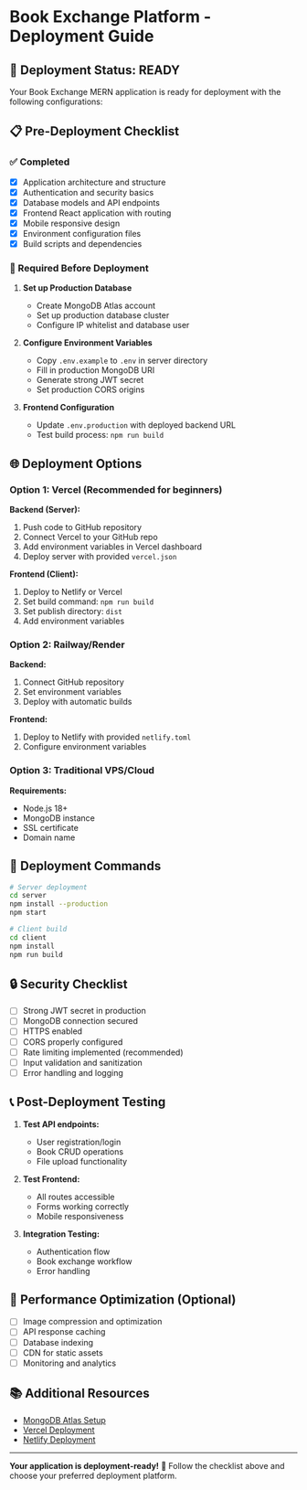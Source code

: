 # Book Exchange Platform - Deployment Guide

## 🚀 Deployment Status: READY

Your Book Exchange MERN application is ready for deployment with the following configurations:

## 📋 Pre-Deployment Checklist

### ✅ Completed
- [x] Application architecture and structure
- [x] Authentication and security basics
- [x] Database models and API endpoints
- [x] Frontend React application with routing
- [x] Mobile responsive design
- [x] Environment configuration files
- [x] Build scripts and dependencies

### 🔧 Required Before Deployment

1. **Set up Production Database**
   - Create MongoDB Atlas account
   - Set up production database cluster
   - Configure IP whitelist and database user

2. **Configure Environment Variables**
   - Copy `.env.example` to `.env` in server directory
   - Fill in production MongoDB URI
   - Generate strong JWT secret
   - Set production CORS origins

3. **Frontend Configuration**
   - Update `.env.production` with deployed backend URL
   - Test build process: `npm run build`

## 🌐 Deployment Options

### Option 1: Vercel (Recommended for beginners)
**Backend (Server):**
1. Push code to GitHub repository
2. Connect Vercel to your GitHub repo
3. Add environment variables in Vercel dashboard
4. Deploy server with provided `vercel.json`

**Frontend (Client):**
1. Deploy to Netlify or Vercel
2. Set build command: `npm run build`
3. Set publish directory: `dist`
4. Add environment variables

### Option 2: Railway/Render
**Backend:**
1. Connect GitHub repository
2. Set environment variables
3. Deploy with automatic builds

**Frontend:**
1. Deploy to Netlify with provided `netlify.toml`
2. Configure environment variables

### Option 3: Traditional VPS/Cloud
**Requirements:**
- Node.js 18+
- MongoDB instance
- SSL certificate
- Domain name

## 🔧 Deployment Commands

```bash
# Server deployment
cd server
npm install --production
npm start

# Client build
cd client
npm install
npm run build
```

## 🔒 Security Checklist

- [ ] Strong JWT secret in production
- [ ] MongoDB connection secured
- [ ] HTTPS enabled
- [ ] CORS properly configured
- [ ] Rate limiting implemented (recommended)
- [ ] Input validation and sanitization
- [ ] Error handling and logging

## 📞 Post-Deployment Testing

1. **Test API endpoints:**
   - User registration/login
   - Book CRUD operations
   - File upload functionality

2. **Test Frontend:**
   - All routes accessible
   - Forms working correctly
   - Mobile responsiveness

3. **Integration Testing:**
   - Authentication flow
   - Book exchange workflow
   - Error handling

## 🎯 Performance Optimization (Optional)

- [ ] Image compression and optimization
- [ ] API response caching
- [ ] Database indexing
- [ ] CDN for static assets
- [ ] Monitoring and analytics

## 📚 Additional Resources

- [MongoDB Atlas Setup](https://docs.atlas.mongodb.com/)
- [Vercel Deployment](https://vercel.com/docs)
- [Netlify Deployment](https://docs.netlify.com/)

---

**Your application is deployment-ready!** 🎉
Follow the checklist above and choose your preferred deployment platform.